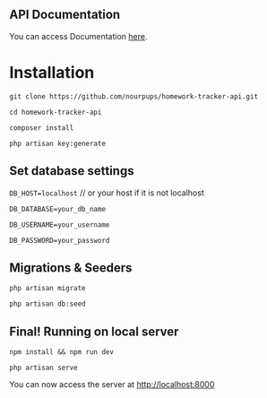 
## API Documentation

You can access Documentation [here](https://documenter.getpostman.com/view/30291023/2s9YR57uqL).
# Installation

`git clone https://github.com/nourpups/homework-tracker-api.git`

`cd homework-tracker-api`

`composer install`

`php artisan key:generate`

## Set database settings

`DB_HOST=localhost` // or your host if it is not localhost

`DB_DATABASE=your_db_name`

`DB_USERNAME=your_username`

`DB_PASSWORD=your_password`

## Migrations & Seeders

`php artisan migrate`

`php artisan db:seed`

## Final! Running on local server

`npm install && npm run dev`

`php artisan serve`

You can now access the server at [http://localhost:8000](http://localhost:8000)



